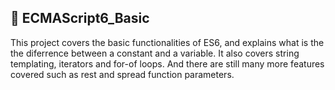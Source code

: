 ## :file_folder: ECMAScript6_Basic

This project covers the basic functionalities of ES6, and explains what is the the diferrence between a constant and a variable. It also covers string templating, iterators and for-of loops. And there are still many more features covered such as rest and spread function parameters.
